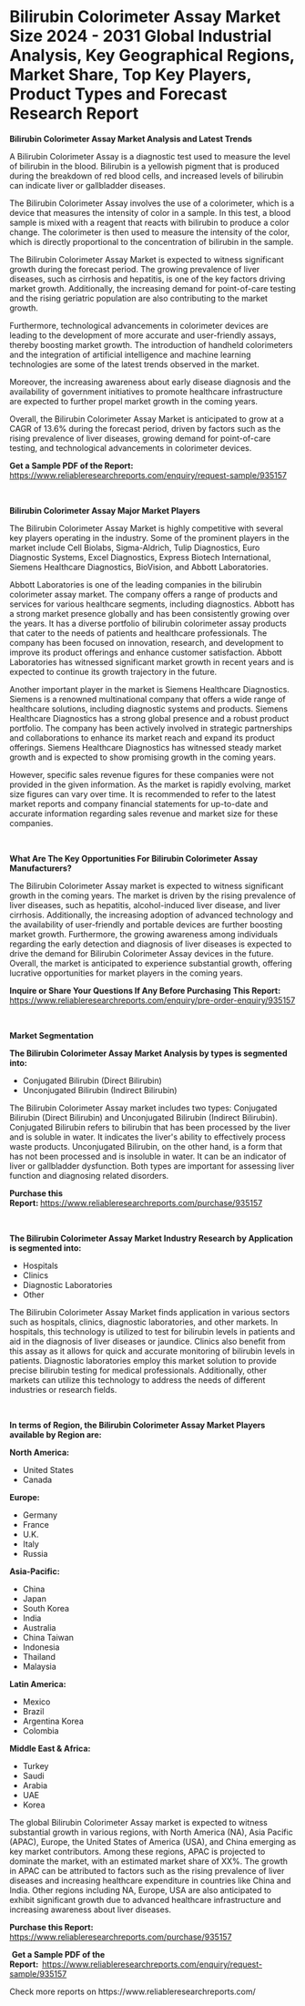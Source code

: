 <p><h1>Bilirubin Colorimeter Assay Market Size 2024 - 2031 Global Industrial Analysis, Key Geographical Regions, Market Share, Top Key Players, Product Types and Forecast Research Report</h1></p><p><strong>Bilirubin Colorimeter Assay Market Analysis and Latest Trends</strong></p>
<p><p>A Bilirubin Colorimeter Assay is a diagnostic test used to measure the level of bilirubin in the blood. Bilirubin is a yellowish pigment that is produced during the breakdown of red blood cells, and increased levels of bilirubin can indicate liver or gallbladder diseases.</p><p>The Bilirubin Colorimeter Assay involves the use of a colorimeter, which is a device that measures the intensity of color in a sample. In this test, a blood sample is mixed with a reagent that reacts with bilirubin to produce a color change. The colorimeter is then used to measure the intensity of the color, which is directly proportional to the concentration of bilirubin in the sample.</p><p>The Bilirubin Colorimeter Assay Market is expected to witness significant growth during the forecast period. The growing prevalence of liver diseases, such as cirrhosis and hepatitis, is one of the key factors driving market growth. Additionally, the increasing demand for point-of-care testing and the rising geriatric population are also contributing to the market growth.</p><p>Furthermore, technological advancements in colorimeter devices are leading to the development of more accurate and user-friendly assays, thereby boosting market growth. The introduction of handheld colorimeters and the integration of artificial intelligence and machine learning technologies are some of the latest trends observed in the market.</p><p>Moreover, the increasing awareness about early disease diagnosis and the availability of government initiatives to promote healthcare infrastructure are expected to further propel market growth in the coming years.</p><p>Overall, the Bilirubin Colorimeter Assay Market is anticipated to grow at a CAGR of 13.6% during the forecast period, driven by factors such as the rising prevalence of liver diseases, growing demand for point-of-care testing, and technological advancements in colorimeter devices.</p></p>
<p><strong>Get a Sample PDF of the Report:&nbsp;</strong> <a href="https://www.reliableresearchreports.com/enquiry/request-sample/935157">https://www.reliableresearchreports.com/enquiry/request-sample/935157</a></p>
<p>&nbsp;</p>
<p><strong>Bilirubin Colorimeter Assay Major Market Players</strong></p>
<p><p>The Bilirubin Colorimeter Assay Market is highly competitive with several key players operating in the industry. Some of the prominent players in the market include Cell Biolabs, Sigma-Aldrich, Tulip Diagnostics, Euro Diagnostic Systems, Excel Diagnostics, Express Biotech International, Siemens Healthcare Diagnostics, BioVision, and Abbott Laboratories.</p><p>Abbott Laboratories is one of the leading companies in the bilirubin colorimeter assay market. The company offers a range of products and services for various healthcare segments, including diagnostics. Abbott has a strong market presence globally and has been consistently growing over the years. It has a diverse portfolio of bilirubin colorimeter assay products that cater to the needs of patients and healthcare professionals. The company has been focused on innovation, research, and development to improve its product offerings and enhance customer satisfaction. Abbott Laboratories has witnessed significant market growth in recent years and is expected to continue its growth trajectory in the future.</p><p>Another important player in the market is Siemens Healthcare Diagnostics. Siemens is a renowned multinational company that offers a wide range of healthcare solutions, including diagnostic systems and products. Siemens Healthcare Diagnostics has a strong global presence and a robust product portfolio. The company has been actively involved in strategic partnerships and collaborations to enhance its market reach and expand its product offerings. Siemens Healthcare Diagnostics has witnessed steady market growth and is expected to show promising growth in the coming years.</p><p>However, specific sales revenue figures for these companies were not provided in the given information. As the market is rapidly evolving, market size figures can vary over time. It is recommended to refer to the latest market reports and company financial statements for up-to-date and accurate information regarding sales revenue and market size for these companies.</p></p>
<p>&nbsp;</p>
<p><strong>What Are The Key Opportunities For Bilirubin Colorimeter Assay Manufacturers?</strong></p>
<p><p>The Bilirubin Colorimeter Assay market is expected to witness significant growth in the coming years. The market is driven by the rising prevalence of liver diseases, such as hepatitis, alcohol-induced liver disease, and liver cirrhosis. Additionally, the increasing adoption of advanced technology and the availability of user-friendly and portable devices are further boosting market growth. Furthermore, the growing awareness among individuals regarding the early detection and diagnosis of liver diseases is expected to drive the demand for Bilirubin Colorimeter Assay devices in the future. Overall, the market is anticipated to experience substantial growth, offering lucrative opportunities for market players in the coming years.</p></p>
<p><strong>Inquire or Share Your Questions If Any Before Purchasing This Report:</strong> <a href="https://www.reliableresearchreports.com/enquiry/pre-order-enquiry/935157">https://www.reliableresearchreports.com/enquiry/pre-order-enquiry/935157</a></p>
<p>&nbsp;</p>
<p><strong>Market Segmentation</strong></p>
<p><strong>The Bilirubin Colorimeter Assay Market Analysis by types is segmented into:</strong></p>
<p><ul><li>Conjugated Bilirubin (Direct Bilirubin)</li><li>Unconjugated Bilirubin (Indirect Bilirubin)</li></ul></p>
<p><p>The Bilirubin Colorimeter Assay market includes two types: Conjugated Bilirubin (Direct Bilirubin) and Unconjugated Bilirubin (Indirect Bilirubin). Conjugated Bilirubin refers to bilirubin that has been processed by the liver and is soluble in water. It indicates the liver's ability to effectively process waste products. Unconjugated Bilirubin, on the other hand, is a form that has not been processed and is insoluble in water. It can be an indicator of liver or gallbladder dysfunction. Both types are important for assessing liver function and diagnosing related disorders.</p></p>
<p><strong>Purchase this Report:&nbsp;</strong><a href="https://www.reliableresearchreports.com/purchase/935157">https://www.reliableresearchreports.com/purchase/935157</a></p>
<p>&nbsp;</p>
<p><strong>The Bilirubin Colorimeter Assay Market Industry Research by Application is segmented into:</strong></p>
<p><ul><li>Hospitals</li><li>Clinics</li><li>Diagnostic Laboratories</li><li>Other</li></ul></p>
<p><p>The Bilirubin Colorimeter Assay Market finds application in various sectors such as hospitals, clinics, diagnostic laboratories, and other markets. In hospitals, this technology is utilized to test for bilirubin levels in patients and aid in the diagnosis of liver diseases or jaundice. Clinics also benefit from this assay as it allows for quick and accurate monitoring of bilirubin levels in patients. Diagnostic laboratories employ this market solution to provide precise bilirubin testing for medical professionals. Additionally, other markets can utilize this technology to address the needs of different industries or research fields.</p></p>
<p>&nbsp;</p>
<p><strong>In terms of Region, the Bilirubin Colorimeter Assay Market Players available by Region are:</strong></p>
<p>
    <p> <strong> North America: </strong>
        <ul>
            <li>United States</li>
            <li>Canada</li>
        </ul>
        </p> 
    <p> <strong> Europe: </strong>
        <ul>
            <li>Germany</li>
            <li>France</li>
            <li>U.K.</li>
            <li>Italy</li>
            <li>Russia</li>
        </ul>
        </p> 
    <p> <strong> Asia-Pacific: </strong>
        <ul>
            <li>China</li>
            <li>Japan</li>
            <li>South Korea</li>
            <li>India</li>
            <li>Australia</li>
            <li>China Taiwan</li>
            <li>Indonesia</li>
            <li>Thailand</li>
            <li>Malaysia</li>
        </ul>
        </p> 
    <p> <strong> Latin America: </strong>
        <ul>
            <li>Mexico</li>
            <li>Brazil</li>
            <li>Argentina Korea</li>
            <li>Colombia</li>
        </ul>
        </p> 
    <p> <strong> Middle East & Africa: </strong>
        <ul>
            <li>Turkey</li>
            <li>Saudi</li>
            <li>Arabia</li>
            <li>UAE</li>
            <li>Korea</li>
        </ul>
    </p>
    </p>
<p><p>The global Bilirubin Colorimeter Assay market is expected to witness substantial growth in various regions, with North America (NA), Asia Pacific (APAC), Europe, the United States of America (USA), and China emerging as key market contributors. Among these regions, APAC is projected to dominate the market, with an estimated market share of XX%. The growth in APAC can be attributed to factors such as the rising prevalence of liver diseases and increasing healthcare expenditure in countries like China and India. Other regions including NA, Europe, USA are also anticipated to exhibit significant growth due to advanced healthcare infrastructure and increasing awareness about liver diseases.</p></p>
<p><strong>Purchase this Report: </strong><a href="https://www.reliableresearchreports.com/purchase/935157">https://www.reliableresearchreports.com/purchase/935157</a></p>
<p>&nbsp;<strong>Get a Sample PDF of the Report:&nbsp;&nbsp;</strong><a href="https://www.reliableresearchreports.com/enquiry/request-sample/935157">https://www.reliableresearchreports.com/enquiry/request-sample/935157</a></p>
<p><strong></strong></p>
<p>Check more reports on https://www.reliableresearchreports.com/</p>